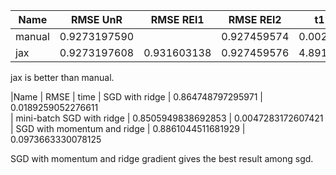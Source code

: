 




| Name  | RMSE  UnR    |   RMSE REl1 | RMSE REl2    |t1     |t2     |t3 
| --    | ---          | ------      |   ------     |------ |------ |------
| manual| 0.9273197590 |             | 0.927459574  |0.00239|       |0.00148
| jax   | 0.9273197608 | 0.931603138 | 0.927459576  |4.89153|0.29175|0.35917
   
jax is better than manual.
  


|Name                            | RMSE                  | time
| SGD with ridge                 | 0.864748797295971     | 0.0189259052276611    
| mini-batch SGD with ridge      | 0.8505949838692853    | 0.0047283172607421 
| SGD with momentum and ridge    | 0.8861044511681929    | 0.0973663330078125  


SGD with momentum and ridge  gradient gives the best result among sgd.
